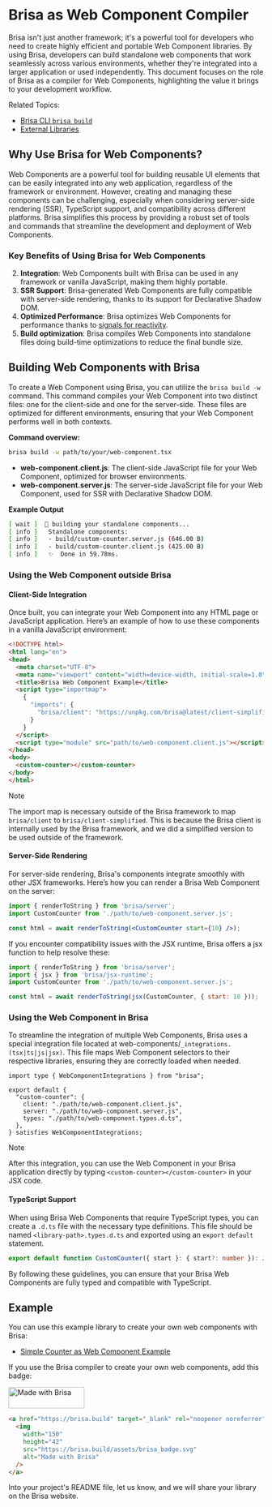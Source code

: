 # Brisa as Web Component Compiler

Brisa isn't just another framework; it's a powerful tool for developers who need to create highly efficient and portable Web Component libraries. By using Brisa, developers can build standalone web components that work seamlessly across various environments, whether they're integrated into a larger application or used independently. This document focuses on the role of Brisa as a compiler for Web Components, highlighting the value it brings to your development workflow.

Related Topics:

- [Brisa CLI `brisa build`](/api-reference/brisa-cli/brisa-build)
- [External Libraries](/building-your-application/components-details/external-libraries)

## Why Use Brisa for Web Components?

Web Components are a powerful tool for building reusable UI elements that can be easily integrated into any web application, regardless of the framework or environment. However, creating and managing these components can be challenging, especially when considering server-side rendering (SSR), TypeScript support, and compatibility across different platforms. Brisa simplifies this process by providing a robust set of tools and commands that streamline the development and deployment of Web Components.

### Key Benefits of Using Brisa for Web Components

2. **Integration**: Web Components built with Brisa can be used in any framework or vanilla JavaScript, making them highly portable.
3. **SSR Support**: Brisa-generated Web Components are fully compatible with server-side rendering, thanks to its support for Declarative Shadow DOM.
4. **Optimized Performance**: Brisa optimizes Web Components for performance thanks to [signals for reactivity](/building-your-application/components-details/reactivity).
5. **Build optimization**: Brisa compiles Web Components into standalone files doing build-time optimizations to reduce the final bundle size.

## Building Web Components with Brisa

To create a Web Component using Brisa, you can utilize the `brisa build -w` command. This command compiles your Web Component into two distinct files: one for the client-side and one for the server-side. These files are optimized for different environments, ensuring that your Web Component performs well in both contexts.

**Command overview:**

```bash
brisa build -w path/to/your/web-component.tsx
```

- **web-component.client.js**: The client-side JavaScript file for your Web Component, optimized for browser environments.
- **web-component.server.js**: The server-side JavaScript file for your Web Component, used for SSR with Declarative Shadow DOM.

**Example Output**

```sh
[ wait ]  🚀 building your standalone components...
[ info ]   Standalone components:
[ info ]   - build/custom-counter.server.js (646.00 B)
[ info ]   - build/custom-counter.client.js (425.00 B)
[ info ]   ✨  Done in 59.78ms.
```

### Using the Web Component outside Brisa

#### Client-Side Integration

Once built, you can integrate your Web Component into any HTML page or JavaScript application. Here’s an example of how to use these components in a vanilla JavaScript environment:

```html
<!DOCTYPE html>
<html lang="en">
<head>
  <meta charset="UTF-8">
  <meta name="viewport" content="width=device-width, initial-scale=1.0">
  <title>Brisa Web Component Example</title>
  <script type="importmap">
    {
      "imports": {
        "brisa/client": "https://unpkg.com/brisa@latest/client-simplified/index.js"
      }
    }
  </script>
  <script type="module" src="path/to/web-component.client.js"></script>
</head>
<body>
  <custom-counter></custom-counter>
</body>
</html>
```

> [!NOTE]
>
> The import map is necessary outside of the Brisa framework to map `brisa/client` to `brisa/client-simplified`. This is because the Brisa client is internally used by the Brisa framework, and we did a simplified version to be used outside of the framework.

#### Server-Side Rendering

For server-side rendering, Brisa's components integrate smoothly with other JSX frameworks. Here’s how you can render a Brisa Web Component on the server:

```jsx
import { renderToString } from 'brisa/server';
import CustomCounter from './path/to/web-component.server.js';

const html = await renderToString(<CustomCounter start={10} />);
```

If you encounter compatibility issues with the JSX runtime, Brisa offers a jsx function to help resolve these:

```jsx
import { renderToString } from 'brisa/server';
import { jsx } from 'brisa/jsx-runtime';
import CustomCounter from './path/to/web-component.server.js';

const html = await renderToString(jsx(CustomCounter, { start: 10 }));
```

### Using the Web Component in Brisa

To streamline the integration of multiple Web Components, Brisa uses a special integration file located at web-components/`_integrations.(tsx|ts|js|jsx)`. This file maps Web Component selectors to their respective libraries, ensuring they are correctly loaded when needed.

```tsx
import type { WebComponentIntegrations } from "brisa";

export default {
  "custom-counter": {
    client: "./path/to/web-component.client.js",
    server: "./path/to/web-component.server.js",
    types: "./path/to/web-component.types.d.ts",
  },
} satisfies WebComponentIntegrations;
```

> [!NOTE]
>
> After this integration, you can use the Web Component in your Brisa application directly by typing `<custom-counter></custom-counter>` in your JSX code.

#### TypeScript Support

When using Brisa Web Components that require TypeScript types, you can create a `.d.ts` file with the necessary type definitions. This file should be named `<library-path>.types.d.ts` and exported using an `export default` statement.

```ts
export default function CustomCounter({ start }: { start?: number }): JSX.Element;
```

By following these guidelines, you can ensure that your Brisa Web Components are fully typed and compatible with TypeScript.

## Example

You can use this example library to create your own web components with Brisa:

- [Simple Counter as Web Component Example](https://github.com/aralroca/counter-wc)

If you use the Brisa compiler to create your own web components, add this badge:

<a href="https://brisa.build" target="_blank" rel="noopener noreferrer">
  <img
    width="150"
    height="42"
    src="https://brisa.build/assets/brisa_badge.svg"
    alt="Made with Brisa"
  />
</a>

```md
<a href="https://brisa.build" target="_blank" rel="noopener noreferrer">
  <img
    width="150"
    height="42"
    src="https://brisa.build/assets/brisa_badge.svg"
    alt="Made with Brisa"
  />
</a>
```

Into your project's README file, let us know, and we will share your library on the Brisa website.